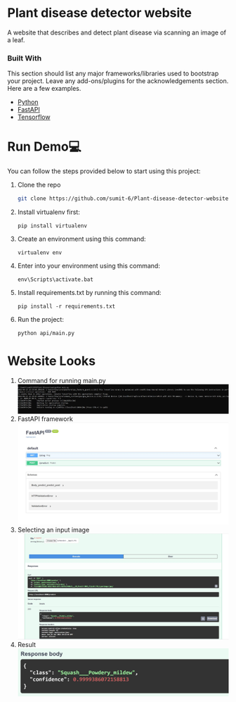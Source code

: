 # Plant disease detector website

<!-- ## Definition -->
A website that describes and detect plant disease via scanning an image of a leaf.

### Built With

This section should list any major frameworks/libraries used to bootstrap your project. Leave any add-ons/plugins for the acknowledgements section. Here are a few examples.

* [Python](https://www.python.org/)
* [FastAPI](https://fastapi.tiangolo.com/)
* [Tensorflow](https://www.tensorflow.org/)


# Run Demo💻
You can follow the steps provided below to start using this project:
1. Clone the repo
   ```sh
   git clone https://github.com/sumit-6/Plant-disease-detector-website.git
   ```
2. Install virtualenv first:
   ```
   pip install virtualenv
   ```
3. Create an environment using this command:
   ```
   virtualenv env
   ```
4. Enter into your environment using this command:
   ```
   env\Scripts\activate.bat
   ```
5. Install requirements.txt by running this command:
   ```
   pip install -r requirements.txt
   ```
6. Run the project:
   ```
   python api/main.py
   ```

# Website Looks
1. Command for running main.py
![Home](https://github.com/sumit-6/Plant-disease-detector-website/blob/main/img/1.JPG)
2. FastAPI framework
![Options](https://github.com/sumit-6/Plant-disease-detector-website/blob/main/img/2.JPG)
3. Selecting an input image
![Coordinates](https://github.com/sumit-6/Plant-disease-detector-website/blob/main/img/3.JPG)
4. Result
![Start Randomly](https://github.com/sumit-6/Plant-disease-detector-website/blob/main/img/4.JPG)

